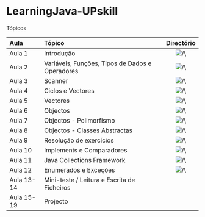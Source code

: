 # LearningJava-UPskill



Tópicos

| Aula       | Tópico                                             | Directório                         |
|:-----------|:---------------------------------------------------|:----------------------------------:|
| Aula 1     | Introdução                                         |![ /\ ](/Aulas/Aulas%20001_006/src/)|
| Aula 2     | Variáveis, Funções, Tipos de Dados e Operadores    |![ /\ ](/Aulas/Aulas%20001_006/src/)|
| Aula 3     | Scanner                                            |![ /\ ](/Aulas/Aulas%20001_006/src/)|
| Aula 4     | Ciclos e Vectores                                  |![ /\ ](/Aulas/Aulas%20001_006/src/)|
| Aula 5     | Vectores                                           |![ /\ ](/Aulas/Aulas%20001_006/src/)|
| Aula 6     | Objectos                                           |![ /\ ](/Aulas/Aulas%20001_006/src/)|
| Aula 7     | Objectos - Polimorfismo                            |![ /\ ](/Aulas/Aulas%20007_008/src/)|
| Aula 8     | Objectos - Classes Abstractas                      |![ /\ ](/Aulas/Aulas%20007_008/src/)|
| Aula 9     | Resolução de exercícios                            |![ /\ ](/Aulas/Aulas%200009/src/)   |
| Aula 10    | Implements e Comparadores                          |![ /\ ](/Aulas/Aulas%200010/src/)   |
| Aula 11    | Java Collections Framework                         |![ /\ ](/Aulas/Aulas%200011/src/)   |
| Aula 12    | Enumerados e Exceções                              |![ /\ ](/Aulas/Aulas%200012/src/)   |
| Aula 13-14 | Mini-teste / Leitura e Escrita de Ficheiros        ||
| Aula 15-19 | Projecto                                           ||




